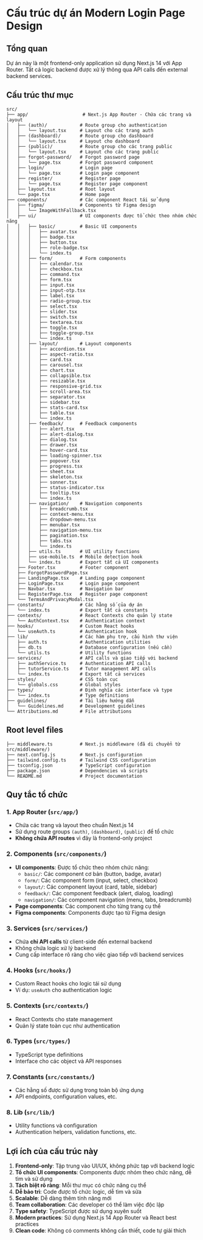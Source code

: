 # Cấu trúc dự án Modern Login Page Design

## Tổng quan
Dự án này là một frontend-only application sử dụng Next.js 14 với App Router. Tất cả logic backend được xử lý thông qua API calls đến external backend services.

## Cấu trúc thư mục

```
src/
├── app/                    # Next.js App Router - Chứa các trang và layout
│   ├── (auth)/            # Route group cho authentication
│   │   └── layout.tsx     # Layout cho các trang auth
│   ├── (dashboard)/       # Route group cho dashboard
│   │   └── layout.tsx     # Layout cho dashboard
│   ├── (public)/          # Route group cho các trang public
│   │   └── layout.tsx     # Layout cho các trang public
│   ├── forgot-password/   # Forgot password page
│   │   └── page.tsx       # Forgot password component
│   ├── login/             # Login page
│   │   └── page.tsx       # Login page component
│   ├── register/          # Register page
│   │   └── page.tsx       # Register page component
│   ├── layout.tsx         # Root layout
│   └── page.tsx           # Home page
├── components/            # Các component React tái sử dụng
│   ├── figma/             # Components từ Figma design
│   │   └── ImageWithFallback.tsx
│   ├── ui/                # UI components được tổ chức theo nhóm chức năng
│   │   ├── basic/         # Basic UI components
│   │   │   ├── avatar.tsx
│   │   │   ├── badge.tsx
│   │   │   ├── button.tsx
│   │   │   ├── role-badge.tsx
│   │   │   └── index.ts
│   │   ├── form/          # Form components
│   │   │   ├── calendar.tsx
│   │   │   ├── checkbox.tsx
│   │   │   ├── command.tsx
│   │   │   ├── form.tsx
│   │   │   ├── input.tsx
│   │   │   ├── input-otp.tsx
│   │   │   ├── label.tsx
│   │   │   ├── radio-group.tsx
│   │   │   ├── select.tsx
│   │   │   ├── slider.tsx
│   │   │   ├── switch.tsx
│   │   │   ├── textarea.tsx
│   │   │   ├── toggle.tsx
│   │   │   ├── toggle-group.tsx
│   │   │   └── index.ts
│   │   ├── layout/        # Layout components
│   │   │   ├── accordion.tsx
│   │   │   ├── aspect-ratio.tsx
│   │   │   ├── card.tsx
│   │   │   ├── carousel.tsx
│   │   │   ├── chart.tsx
│   │   │   ├── collapsible.tsx
│   │   │   ├── resizable.tsx
│   │   │   ├── responsive-grid.tsx
│   │   │   ├── scroll-area.tsx
│   │   │   ├── separator.tsx
│   │   │   ├── sidebar.tsx
│   │   │   ├── stats-card.tsx
│   │   │   ├── table.tsx
│   │   │   └── index.ts
│   │   ├── feedback/      # Feedback components
│   │   │   ├── alert.tsx
│   │   │   ├── alert-dialog.tsx
│   │   │   ├── dialog.tsx
│   │   │   ├── drawer.tsx
│   │   │   ├── hover-card.tsx
│   │   │   ├── loading-spinner.tsx
│   │   │   ├── popover.tsx
│   │   │   ├── progress.tsx
│   │   │   ├── sheet.tsx
│   │   │   ├── skeleton.tsx
│   │   │   ├── sonner.tsx
│   │   │   ├── status-indicator.tsx
│   │   │   ├── tooltip.tsx
│   │   │   └── index.ts
│   │   ├── navigation/    # Navigation components
│   │   │   ├── breadcrumb.tsx
│   │   │   ├── context-menu.tsx
│   │   │   ├── dropdown-menu.tsx
│   │   │   ├── menubar.tsx
│   │   │   ├── navigation-menu.tsx
│   │   │   ├── pagination.tsx
│   │   │   ├── tabs.tsx
│   │   │   └── index.ts
│   │   ├── utils.ts       # UI utility functions
│   │   ├── use-mobile.ts  # Mobile detection hook
│   │   └── index.ts       # Export tất cả UI components
│   ├── Footer.tsx         # Footer component
│   ├── ForgotPasswordPage.tsx
│   ├── LandingPage.tsx    # Landing page component
│   ├── LoginPage.tsx      # Login page component
│   ├── Navbar.tsx         # Navigation bar
│   ├── RegisterPage.tsx   # Register page component
│   └── TermsAndPrivacyModal.tsx
├── constants/             # Các hằng số của dự án
│   └── index.ts           # Export tất cả constants
├── contexts/              # React Contexts cho quản lý state
│   └── AuthContext.tsx    # Authentication context
├── hooks/                 # Custom React hooks
│   └── useAuth.ts         # Authentication hook
├── lib/                   # Các hàm phụ trợ, cấu hình thư viện
│   ├── auth.ts            # Authentication utilities
│   ├── db.ts              # Database configuration (nếu cần)
│   └── utils.ts           # Utility functions
├── services/              # API calls và giao tiếp với backend
│   ├── authService.ts     # Authentication API calls
│   ├── tutorService.ts    # Tutor management API calls
│   └── index.ts           # Export tất cả services
├── styles/                # CSS toàn cục
│   └── globals.css        # Global styles
├── types/                 # Định nghĩa các interface và type
│   └── index.ts           # Type definitions
├── guidelines/            # Tài liệu hướng dẫn
│   └── Guidelines.md      # Development guidelines
└── Attributions.md        # File attributions
```

## Root level files

```
├── middleware.ts          # Next.js middleware (đã di chuyển từ src/middleware/)
├── next.config.js         # Next.js configuration
├── tailwind.config.ts     # Tailwind CSS configuration
├── tsconfig.json          # TypeScript configuration
├── package.json           # Dependencies và scripts
└── README.md              # Project documentation
```

## Quy tắc tổ chức

### 1. App Router (`src/app/`)
- Chứa các trang và layout theo chuẩn Next.js 14
- Sử dụng route groups `(auth)`, `(dashboard)`, `(public)` để tổ chức
- **Không chứa API routes** vì đây là frontend-only project

### 2. Components (`src/components/`)
- **UI components**: Được tổ chức theo nhóm chức năng:
  - `basic/`: Các component cơ bản (button, badge, avatar)
  - `form/`: Các component form (input, select, checkbox)
  - `layout/`: Các component layout (card, table, sidebar)
  - `feedback/`: Các component feedback (alert, dialog, loading)
  - `navigation/`: Các component navigation (menu, tabs, breadcrumb)
- **Page components**: Các component cho từng trang cụ thể
- **Figma components**: Components được tạo từ Figma design

### 3. Services (`src/services/`)
- Chứa **chỉ API calls** từ client-side đến external backend
- Không chứa logic xử lý backend
- Cung cấp interface rõ ràng cho việc giao tiếp với backend services

### 4. Hooks (`src/hooks/`)
- Custom React hooks cho logic tái sử dụng
- Ví dụ: `useAuth` cho authentication logic

### 5. Contexts (`src/contexts/`)
- React Contexts cho state management
- Quản lý state toàn cục như authentication

### 6. Types (`src/types/`)
- TypeScript type definitions
- Interface cho các object và API responses

### 7. Constants (`src/constants/`)
- Các hằng số được sử dụng trong toàn bộ ứng dụng
- API endpoints, configuration values, etc.

### 8. Lib (`src/lib/`)
- Utility functions và configuration
- Authentication helpers, validation functions, etc.

## Lợi ích của cấu trúc này

1. **Frontend-only**: Tập trung vào UI/UX, không phức tạp với backend logic
2. **Tổ chức UI components**: Components được nhóm theo chức năng, dễ tìm và sử dụng
3. **Tách biệt rõ ràng**: Mỗi thư mục có chức năng cụ thể
4. **Dễ bảo trì**: Code được tổ chức logic, dễ tìm và sửa
5. **Scalable**: Dễ dàng thêm tính năng mới
6. **Team collaboration**: Các developer có thể làm việc độc lập
7. **Type safety**: TypeScript được sử dụng xuyên suốt
8. **Modern practices**: Sử dụng Next.js 14 App Router và React best practices
9. **Clean code**: Không có comments không cần thiết, code tự giải thích
